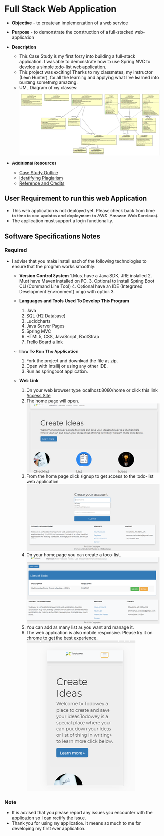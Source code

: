 # Full Stack Web Application
* **Objective** - to create an implementation of a web service
* **Purpose** - to demonstrate the construction of a full-stacked web-application
* **Description**
	* This Case Study is my first foray into building a full-stack application. I was able to demonstrate how to use Spring MVC to develop a simple todo-list web application.
	* This project was exciting! Thanks to my classmates, my instructor (Leon Hunter), for all the learning and applying what I've learned into building something amazing.
	* UML Diagram of my classes:
	      ![](./pic/caseStudyUML.png)


* **Additional Resources**
	* [Case Study Outline](./case-study-outline.pdf)
	* [Identifying Plagiarism](./README_plagiarism.md)
	* [Reference and Credits](./README_Reference.md)



## User Requirement to run this web Application 
* This web application is not deployed yet. Please check back from time to time to see updates and deployment to AWS (Amazon Web Services).
* The application must support a login functionality.




## Software Specifications Notes

### Required
* I advise that you make install each of the following technologies to ensure that the program works smoothly:
  * **Version Control System**
    1.Must have a Java SDK, JRE installed
    2. Must have Maven installed on PC.
    3. Optional to install Spring Boot CLI (Command Line Tool)
    4. Optional have an IDE (Integrated Development Environment) or go with option 3.
    
  * **Languages and Tools Used To Develop This Program**
    1. Java
    2. SQL (H2 Database)
    3. Lucidcharts
    4. Java Server Pages
    5. Spring MVC
    6.  HTML5, CSS, JavaScript, BootStrap
    7.  Trello Board [a link](https://trello.com/invite/b/pwHfeBUk/9a907e606482ebb03b85ff3d62005e69/todo-list-web-application)

  * **How To Run The Application**
    1. Fork the project and download the file as zip.
    2. Open with Intellij or using any other IDE.
    3. Run as springboot application.
    
  * **Web Link**
    1. On your web browser type localhost:8080/home or click this link [Access Site](localhost:8080/home)
    2. The home page will open.
        ![](./pic/pics1.png)
    3. From the home page click signup to get access to the todo-list web application
        ![](./pic/pics2.png)
    4. On your home page you can create a todo-list.
        ![](./pic/pics5.png)
    5. You can add as many list as you want and manage it.
    6. The web application is also mobile responsive. Please try it on chrome to get the best experience.
      ![](./pic/mobile.png)

  



### Note
* It is advised that you please report any issues you encounter with the application so I can rectify the issue.
* Thank you for using my application. It means so much to me for developing my first ever application.